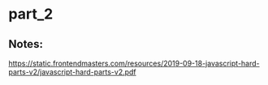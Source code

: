 # part_2
## Notes:


https://static.frontendmasters.com/resources/2019-09-18-javascript-hard-parts-v2/javascript-hard-parts-v2.pdf
